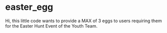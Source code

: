 # easter_egg

Hi, this little code wants to provide a MAX of 3 eggs to users requiring them for the Easter Hunt Event of the Youth Team.
